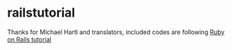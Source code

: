 # railstutorial
Thanks for Michael Hartl and translators,
included codes are following [Ruby on Rails tutorial](https://railstutorial.jp/)